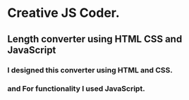 # Creative JS Coder.

## Length converter using HTML CSS and JavaScript

### I designed this converter using HTML and CSS. 
### and For functionality I used JavaScript.

